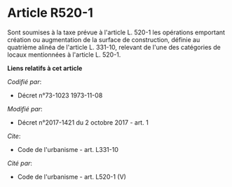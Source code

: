 # Article R520-1

Sont soumises à la taxe prévue à l'article L. 520-1 les opérations emportant création ou augmentation de la surface de
construction, définie au quatrième alinéa de l'article L. 331-10, relevant de l'une des catégories de locaux mentionnées à
l'article L. 520-1.

**Liens relatifs à cet article**

_Codifié par_:

  - Décret n°73-1023 1973-11-08

_Modifié par_:

  - Décret n°2017-1421 du 2 octobre 2017 - art. 1

_Cite_:

  - Code de l'urbanisme - art. L331-10

_Cité par_:

  - Code de l'urbanisme - art. L520-1 (V)
